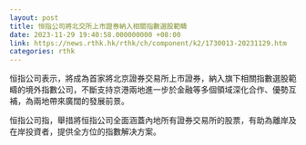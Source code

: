 ```yaml
---
layout: post
title: 恒指公司將北交所上市證券納入相關指數選股範疇
date: 2023-11-29 19:40:58.000000000 +08:00
link: https://news.rthk.hk/rthk/ch/component/k2/1730013-20231129.htm
categories: rthk
---
```


恒指公司表示，將成為首家將北京證券交易所上市證券，納入旗下相關指數選股範疇的境外指數公司，不斷支持京港兩地進一步於金融等多個領域深化合作、優勢互補，為兩地帶來廣闊的發展前景。

恒指公司指，舉措將恒指公司全面涵蓋內地所有證券交易所的股票，有助為離岸及在岸投資者，提供全方位的指數解决方案。

